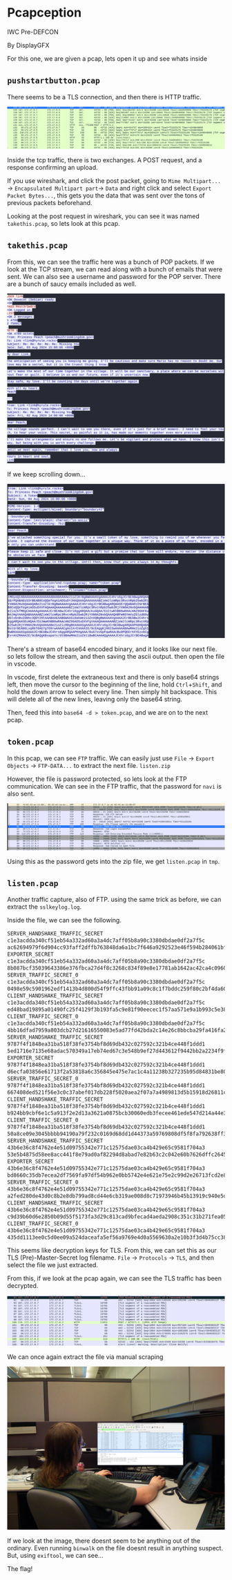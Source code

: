 Pcapception
===
IWC Pre-DEFCON

By DisplayGFX

For this one, we are given a pcap, lets open it up and see whats inside

## `pushstartbutton.pcap`

There seems to be a TLS connection, and then there is HTTP traffic.

![pcapception_1.png](https://raw.githubusercontent.com/DisplayGFX/DisplayGFX-CTF-writeups/main/iwc-precon/img/pcapception_1.png)

Inside the tcp traffic, there is two exchanges. A POST request, and a response confirming an upload.

If you use wireshark, and click the post packet, going to `Mime Multipart...` -> `Encapsulated Multipart part`-> `Data` and right click and select `Export Packet Bytes...`, this gets you the data that was sent over the tons of previous packets beforehand.

Looking at the post request in wireshark, you can see it was named `takethis.pcap`, so lets look at this pcap.

## `takethis.pcap`

From this, we can see the traffic here was a bunch of POP packets. If we look at the TCP stream, we can read along with a bunch of emails that were sent. We can also see a username and password for the POP server. There are a bunch of saucy emails included as well.


![pcapception_2.png](https://raw.githubusercontent.com/DisplayGFX/DisplayGFX-CTF-writeups/main/iwc-precon/img/pcapception_2.png)

If we keep scrolling down...

![pcapception_3.png](https://raw.githubusercontent.com/DisplayGFX/DisplayGFX-CTF-writeups/main/iwc-precon/img/pcapception_3.png)

There's a stream of base64 encoded binary, and it looks like our next file. so lets follow the stream, and then saving the ascii output. then open the file in vscode.

In vscode, first delete the extraneous text and there is only base64 strings left, then move the cursor to the beginning of the line, hold `Ctrl`+`Shift`, and hold the down arrow to select every line. Then simply hit backspace. This will delete all of the new lines, leaving only the base64 string.

Then, feed this into `base64 -d > token.pcap`, and we are on to the next pcap.

## `token.pcap`

In this pcap, we can see `FTP` traffic. We can easily just use `File` -> `Export Objects` -> `FTP-DATA...` to extract the next file. `listen.zip`

However, the file is password protected, so lets look at the FTP communication. We can see in the FTP traffic, that the password for `navi` is also sent.

![pcapception_4.png](https://raw.githubusercontent.com/DisplayGFX/DisplayGFX-CTF-writeups/main/iwc-precon/img/pcapception_4.png)

Using this as the password gets into the zip file, we get `listen.pcap` in `tmp`. 

## `listen.pcap`

Another traffic capture, also of FTP. using the same trick as before, we can extract the `sslkeylog.log`. 

Inside the file, we can see the following.

```
SERVER_HANDSHAKE_TRAFFIC_SECRET c1e3acdda340cf51eb54a332ad60a3a4dc7aff05b8a90c3380dbdae0df2a7f5c ac62694979f6d904cc93faff2dffb763848da6a1bc7f646a9292523e46f594b284061bf8a300dc9257c796b76c181506
EXPORTER_SECRET c1e3acdda340cf51eb54a332ad60a3a4dc7aff05b8a90c3380dbdae0df2a7f5c 8b087bcf35039643386e376fbca27d4f8c3268c834f89e8e17781ab1642ac42ca4c0960bf15a3c35813c66d4281800cf
SERVER_TRAFFIC_SECRET_0 c1e3acdda340cf51eb54a332ad60a3a4dc7aff05b8a90c3380dbdae0df2a7f5c 0498e59c5901962edf1413b4d800d54f9ffc43fbb91a09c8c1f7bddc259f80c2bf4da600390fe234b841cdc584e935fc
CLIENT_HANDSHAKE_TRAFFIC_SECRET c1e3acdda340cf51eb54a332ad60a3a4dc7aff05b8a90c3380dbdae0df2a7f5c ed48bad19895a01490fc25f4129f3b193fa5c9e81f90eecec1f57aa571e9a1b993c5e38ec9dc376c2a3b2d169e51d1fe
CLIENT_TRAFFIC_SECRET_0 c1e3acdda340cf51eb54a332ad60a3a4dc7aff05b8a90c3380dbdae0df2a7f5c 4bb16dfad7959a803dcb27d21616550083e5ad77fd42bda2c14e26c8bbcba29fa416fa277e8effaa749ce74025a5a0d1
SERVER_HANDSHAKE_TRAFFIC_SECRET 9787f4f1848ea31ba518f38fe3754bf8d69db432c027592c321b4ce448f1ddd1 5ed1716e7135e68adac570349a17eb74ed67c3e548b9ef27d443612f9442bb2a2234f9f221136bcda0c1075a80f08a93
EXPORTER_SECRET 9787f4f1848ea31ba518f38fe3754bf8d69db432c027592c321b4ce448f1ddd1 d6ecfa03856e61713f2a53818a6c356845e475e7ac1c4a11238b327235b95d84831be808789f0c69025d6e1a01288625
SERVER_TRAFFIC_SECRET_0 9787f4f1848ea31ba518f38fe3754bf8d69db432c027592c321b4ce448f1ddd1 667408ded521f56e3c0c37abef017db228f5020aea2f07a7a4989813d5b15918d26811c734272bed632094b2f5f7da9e
CLIENT_HANDSHAKE_TRAFFIC_SECRET 9787f4f1848ea31ba518f38fe3754bf8d69db432c027592c321b4ce448f1ddd1 b924bb9cbf6e1c5a913f2e2d13a3621a0875bcb30060edb3fecee461ede547d214a44e369112f00ce85e8c03d80b6bc8
CLIENT_TRAFFIC_SECRET_0 9787f4f1848ea31ba518f38fe3754bf8d69db432c027592c321b4ce448f1ddd1 50a8ce09e3045bbbb94190a79f232c0169d68dd1d44373a59769808df5f8fa792638ff3ae09151e35243724fbfdf68f0
SERVER_HANDSHAKE_TRAFFIC_SECRET 43b6e36c8f4762e4e51d09755342e771c12575dae03ca4b429e65c9581f704a3 53e5b4875d58ee8acc441f8e79ad0af82294d8abad7e82b63c2c042e60b7626dffc26456536925204e6b2d2e612ce87f
EXPORTER_SECRET 43b6e36c8f4762e4e51d09755342e771c12575dae03ca4b429e65c9581f704a3 bd8660c35db7ecea2df7569fa97df54b962e0bb5742e4e621e75e2c99d2e26713fcd2e8c6114b6f8695b811b6629c7c1
SERVER_TRAFFIC_SECRET_0 43b6e36c8f4762e4e51d09755342e771c12575dae03ca4b429e65c9581f704a3 a2fed280de43d0c8b2e8db799ad8cd44e6cb319ae008d8c71973946b45b13919c940e5d7651f67e362c563f66e4dcf1b
CLIENT_HANDSHAKE_TRAFFIC_SECRET 43b6e36c8f4762e4e51d09755342e771c12575dae03ca4b429e65c9581f704a3 c9d39b60d6e2850b09d55f5173fa3d29c813cad9bfecad4aeda2908c351c31b271fea05d2ac04fc3fbf314ed6a45a2d7
CLIENT_TRAFFIC_SECRET_0 43b6e36c8f4762e4e51d09755342e771c12575dae03ca4b429e65c9581f704a3 435dd1113ee0c5d0ee09a524daceafa5ef56a9769e4d0a5569630a2e10b3f3d4b75cc38f25b4e9482b3c8e4a72bd298c
```

This seems like decryption keys for TLS. From this, we can set this as our TLS (Pre)-Master-Secret log filename. `File` -> `Protocols` -> `TLS`, and then select the file we just extracted.

From this, if we look at the pcap again, we can see the TLS traffic has been decrypted.

![pcapception_5.png](https://raw.githubusercontent.com/DisplayGFX/DisplayGFX-CTF-writeups/main/iwc-precon/img/pcapception_5.png)

We can once again extract the file via manual scraping

![pcapception_6.png](https://raw.githubusercontent.com/DisplayGFX/DisplayGFX-CTF-writeups/main/iwc-precon/img/pcapception_6.png)

If we look at the image, there doesnt seem to be anything out of the ordinary. Even running `binwalk` on the file doesnt result in anything suspect. But, using `exiftool`, we can see...

The flag!